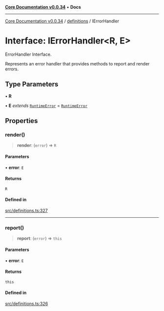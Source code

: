 [**Core Documentation v0.0.34**](../../README.md) • **Docs**

***

[Core Documentation v0.0.34](../../modules.md) / [definitions](../README.md) / IErrorHandler

# Interface: IErrorHandler\<R, E\>

ErrorHandler Interface.

Represents an error handler that provides methods to report and render errors.

## Type Parameters

• **R**

• **E** *extends* [`RuntimeError`](../../errors/RuntimeError/classes/RuntimeError.md) = [`RuntimeError`](../../errors/RuntimeError/classes/RuntimeError.md)

## Properties

### render()

> **render**: (`error`) => `R`

#### Parameters

• **error**: `E`

#### Returns

`R`

#### Defined in

[src/definitions.ts:327](https://github.com/stonemjs/core/blob/805ab978d87a028eb5ea9c9da928beb091ec1971/src/definitions.ts#L327)

***

### report()

> **report**: (`error`) => `this`

#### Parameters

• **error**: `E`

#### Returns

`this`

#### Defined in

[src/definitions.ts:326](https://github.com/stonemjs/core/blob/805ab978d87a028eb5ea9c9da928beb091ec1971/src/definitions.ts#L326)
